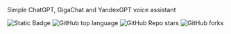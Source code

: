 
Simple ChatGPT, GigaChat and YandexGPT voice assistant

![Static Badge](https://img.shields.io/badge/miksadikov-GPTVA-GPTVA)
![GitHub top language](https://img.shields.io/github/languages/top/miksadikov/GPTVA)
![GitHub Repo stars](https://img.shields.io/github/stars/miksadikov/GPTVA)
![GitHub forks](https://img.shields.io/github/forks/miksadikov/GPTVA)
